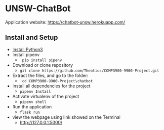 # UNSW-ChatBot
Application website: https://chatbot-unsw.herokuapp.com/

## Install and Setup
* [Install Python3](https://www.python.org/downloads/)
* Install pipenv
  * ` pip install pipenv`
* Download or clone repository
  *  ` git clone https://github.com/Theotius/COMP3900-9900-Project.git `
* Extract the files, and go to the folder:
  * ` cd COMP3900-9900-Project\chatbot`
* Install all dependencies for the project
  * ` pipenv Install `
* Activate virtualenv of the project
  * ` pipenv shell `
* Run the application
  * ` flask run `
* view the webpage using link showed on the Terminal
  * http://127.0.0.1:5000/
